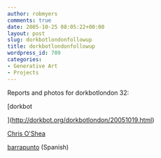 ```yaml
---
author: robmyers
comments: true
date: 2005-10-25 08:05:22+00:00
layout: post
slug: dorkbotlondonfollowup
title: dorkbotlondonfollowup
wordpress_id: 709
categories:
- Generative Art
- Projects
---
```


  
Reports and photos for dorkbotlondon 32:  


  
[dorkbot  
  
](http://dorkbot.org/dorkbotlondon/20051019.html)  


  
[Chris O'Shea](http://www.pixelsumo.com/archives/2005/10/dorkbot_london.php)  


  
[barrapunto](http://barrapunto.com/article.pl?sid=05/10/21/1213200) (Spanish)  


  


